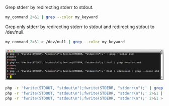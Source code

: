 Grep stderr by redirecting stderr to stdout.
```bash
my_command 2>&1 | grep --color my_keyword
```
Grep only stderr by redirecting stderr to stdout and redirecting stdout to /dev/null.
```bash
my_command 2>&1 > /dev/null | grep --color my_keyword
```
<a href="/img/uploads/2015-01/php-grep-stderr-stdout.png"><img alt="" src="/img/uploads/2015-01/php-grep-stderr-stdout.png" /></a>
```sh
php -r 'fwrite(STDOUT, "stdout\n");fwrite(STDERR, "stderr\n");' | grep --color std
php -r 'fwrite(STDOUT, "stdout\n");fwrite(STDERR, "stderr\n");' 2>&1 | grep --color std
php -r 'fwrite(STDOUT, "stdout\n");fwrite(STDERR, "stderr\n");' 2>&1 > /dev/null | grep --color std
```